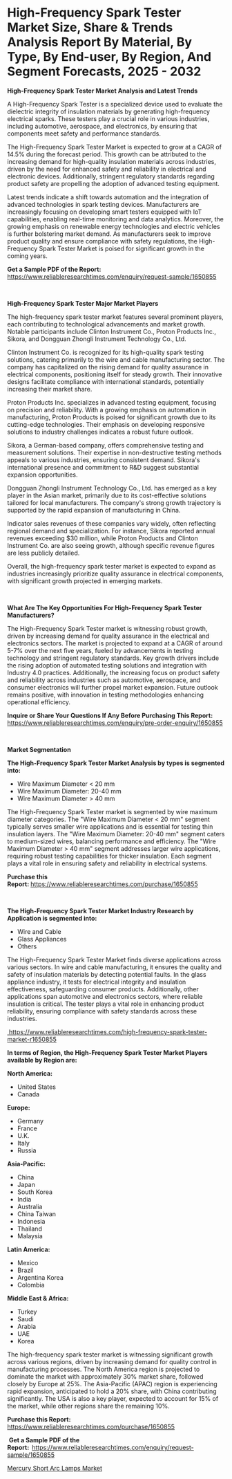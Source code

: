 <p><h1>High-Frequency Spark Tester Market Size, Share & Trends Analysis Report By Material, By Type, By End-user, By Region, And Segment Forecasts, 2025 - 2032</h1></p><p><strong>High-Frequency Spark Tester Market Analysis and Latest Trends</strong></p>
<p><p>A High-Frequency Spark Tester is a specialized device used to evaluate the dielectric integrity of insulation materials by generating high-frequency electrical sparks. These testers play a crucial role in various industries, including automotive, aerospace, and electronics, by ensuring that components meet safety and performance standards.</p><p>The High-Frequency Spark Tester Market is expected to grow at a CAGR of 14.5% during the forecast period. This growth can be attributed to the increasing demand for high-quality insulation materials across industries, driven by the need for enhanced safety and reliability in electrical and electronic devices. Additionally, stringent regulatory standards regarding product safety are propelling the adoption of advanced testing equipment.</p><p>Latest trends indicate a shift towards automation and the integration of advanced technologies in spark testing devices. Manufacturers are increasingly focusing on developing smart testers equipped with IoT capabilities, enabling real-time monitoring and data analytics. Moreover, the growing emphasis on renewable energy technologies and electric vehicles is further bolstering market demand. As manufacturers seek to improve product quality and ensure compliance with safety regulations, the High-Frequency Spark Tester Market is poised for significant growth in the coming years.</p></p>
<p><strong>Get a Sample PDF of the Report:&nbsp;</strong> <a href="https://www.reliableresearchtimes.com/enquiry/request-sample/1650855?utm_campaign=2193&utm_medium=2&utm_source=Github&utm_content=ia&utm_term=23032025&utm_id=high-frequency-spark-tester">https://www.reliableresearchtimes.com/enquiry/request-sample/1650855</a></p>
<p>&nbsp;</p>
<p><strong>High-Frequency Spark Tester Major Market Players</strong></p>
<p><p>The high-frequency spark tester market features several prominent players, each contributing to technological advancements and market growth. Notable participants include Clinton Instrument Co., Proton Products Inc., Sikora, and Dongguan Zhongli Instrument Technology Co., Ltd.</p><p>Clinton Instrument Co. is recognized for its high-quality spark testing solutions, catering primarily to the wire and cable manufacturing sector. The company has capitalized on the rising demand for quality assurance in electrical components, positioning itself for steady growth. Their innovative designs facilitate compliance with international standards, potentially increasing their market share.</p><p>Proton Products Inc. specializes in advanced testing equipment, focusing on precision and reliability. With a growing emphasis on automation in manufacturing, Proton Products is poised for significant growth due to its cutting-edge technologies. Their emphasis on developing responsive solutions to industry challenges indicates a robust future outlook.</p><p>Sikora, a German-based company, offers comprehensive testing and measurement solutions. Their expertise in non-destructive testing methods appeals to various industries, ensuring consistent demand. Sikora's international presence and commitment to R&D suggest substantial expansion opportunities.</p><p>Dongguan Zhongli Instrument Technology Co., Ltd. has emerged as a key player in the Asian market, primarily due to its cost-effective solutions tailored for local manufacturers. The company's strong growth trajectory is supported by the rapid expansion of manufacturing in China.</p><p>Indicator sales revenues of these companies vary widely, often reflecting regional demand and specialization. For instance, Sikora reported annual revenues exceeding $30 million, while Proton Products and Clinton Instrument Co. are also seeing growth, although specific revenue figures are less publicly detailed.</p><p>Overall, the high-frequency spark tester market is expected to expand as industries increasingly prioritize quality assurance in electrical components, with significant growth projected in emerging markets.</p></p>
<p>&nbsp;</p>
<p><strong>What Are The Key Opportunities For High-Frequency Spark Tester Manufacturers?</strong></p>
<p><p>The High-Frequency Spark Tester market is witnessing robust growth, driven by increasing demand for quality assurance in the electrical and electronics sectors. The market is projected to expand at a CAGR of around 5-7% over the next five years, fueled by advancements in testing technology and stringent regulatory standards. Key growth drivers include the rising adoption of automated testing solutions and integration with Industry 4.0 practices. Additionally, the increasing focus on product safety and reliability across industries such as automotive, aerospace, and consumer electronics will further propel market expansion. Future outlook remains positive, with innovation in testing methodologies enhancing operational efficiency.</p></p>
<p><strong>Inquire or Share Your Questions If Any Before Purchasing This Report:</strong> <a href="https://www.reliableresearchtimes.com/enquiry/pre-order-enquiry/1650855?utm_campaign=2193&utm_medium=2&utm_source=Github&utm_content=ia&utm_term=23032025&utm_id=high-frequency-spark-tester">https://www.reliableresearchtimes.com/enquiry/pre-order-enquiry/1650855</a></p>
<p>&nbsp;</p>
<p><strong>Market Segmentation</strong></p>
<p><strong>The High-Frequency Spark Tester Market Analysis by types is segmented into:</strong></p>
<p><ul><li>Wire Maximum Diameter < 20 mm</li><li>Wire Maximum Diameter: 20-40 mm</li><li>Wire Maximum Diameter > 40 mm</li></ul></p>
<p><p>The High-Frequency Spark Tester market is segmented by wire maximum diameter categories. The "Wire Maximum Diameter < 20 mm" segment typically serves smaller wire applications and is essential for testing thin insulation layers. The "Wire Maximum Diameter: 20-40 mm" segment caters to medium-sized wires, balancing performance and efficiency. The "Wire Maximum Diameter > 40 mm" segment addresses larger wire applications, requiring robust testing capabilities for thicker insulation. Each segment plays a vital role in ensuring safety and reliability in electrical systems.</p></p>
<p><strong>Purchase this Report:&nbsp;</strong><a href="https://www.reliableresearchtimes.com/purchase/1650855?utm_campaign=2193&utm_medium=2&utm_source=Github&utm_content=ia&utm_term=23032025&utm_id=high-frequency-spark-tester">https://www.reliableresearchtimes.com/purchase/1650855</a></p>
<p>&nbsp;</p>
<p><strong>The High-Frequency Spark Tester Market Industry Research by Application is segmented into:</strong></p>
<p><ul><li>Wire and Cable</li><li>Glass Appliances</li><li>Others</li></ul></p>
<p><p>The High-Frequency Spark Tester Market finds diverse applications across various sectors. In wire and cable manufacturing, it ensures the quality and safety of insulation materials by detecting potential faults. In the glass appliance industry, it tests for electrical integrity and insulation effectiveness, safeguarding consumer products. Additionally, other applications span automotive and electronics sectors, where reliable insulation is critical. The tester plays a vital role in enhancing product reliability, ensuring compliance with safety standards across these industries.</p></p>
<p><a href="https://www.reliableresearchtimes.com/high-frequency-spark-tester-market-r1650855?utm_campaign=2193&utm_medium=2&utm_source=Github&utm_content=ia&utm_term=23032025&utm_id=high-frequency-spark-tester">&nbsp;https://www.reliableresearchtimes.com/high-frequency-spark-tester-market-r1650855</a></p>
<p><strong>In terms of Region, the High-Frequency Spark Tester Market Players available by Region are:</strong></p>
<p>
    <p> <strong> North America: </strong>
        <ul>
            <li>United States</li>
            <li>Canada</li>
        </ul>
        </p> 
    <p> <strong> Europe: </strong>
        <ul>
            <li>Germany</li>
            <li>France</li>
            <li>U.K.</li>
            <li>Italy</li>
            <li>Russia</li>
        </ul>
        </p> 
    <p> <strong> Asia-Pacific: </strong>
        <ul>
            <li>China</li>
            <li>Japan</li>
            <li>South Korea</li>
            <li>India</li>
            <li>Australia</li>
            <li>China Taiwan</li>
            <li>Indonesia</li>
            <li>Thailand</li>
            <li>Malaysia</li>
        </ul>
        </p> 
    <p> <strong> Latin America: </strong>
        <ul>
            <li>Mexico</li>
            <li>Brazil</li>
            <li>Argentina Korea</li>
            <li>Colombia</li>
        </ul>
        </p> 
    <p> <strong> Middle East & Africa: </strong>
        <ul>
            <li>Turkey</li>
            <li>Saudi</li>
            <li>Arabia</li>
            <li>UAE</li>
            <li>Korea</li>
        </ul>
    </p>
    </p>
<p><p>The high-frequency spark tester market is witnessing significant growth across various regions, driven by increasing demand for quality control in manufacturing processes. The North America region is projected to dominate the market with approximately 30% market share, followed closely by Europe at 25%. The Asia-Pacific (APAC) region is experiencing rapid expansion, anticipated to hold a 20% share, with China contributing significantly. The USA is also a key player, expected to account for 15% of the market, while other regions share the remaining 10%.</p></p>
<p><strong>Purchase this Report: </strong><a href="https://www.reliableresearchtimes.com/purchase/1650855?utm_campaign=2193&utm_medium=2&utm_source=Github&utm_content=ia&utm_term=23032025&utm_id=high-frequency-spark-tester">https://www.reliableresearchtimes.com/purchase/1650855</a></p>
<p>&nbsp;<strong>Get a Sample PDF of the Report:&nbsp;&nbsp;</strong><a href="https://www.reliableresearchtimes.com/enquiry/request-sample/1650855?utm_campaign=2193&utm_medium=2&utm_source=Github&utm_content=ia&utm_term=23032025&utm_id=high-frequency-spark-tester">https://www.reliableresearchtimes.com/enquiry/request-sample/1650855</a></p>
<p><strong></strong></p>
<p><p><a href="https://github.com/mahnoor2003/Market-Research-Report-List-7/blob/main/mercury-short-arc-lamps-market.md?utm_campaign=2193&utm_medium=2&utm_source=Github&utm_content=ia&utm_term=23032025&utm_id=high-frequency-spark-tester">Mercury Short Arc Lamps Market</a></p></p>